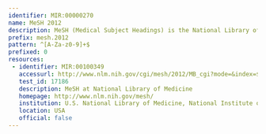 ```yaml
---
identifier: MIR:00000270
name: MeSH 2012
description: MeSH (Medical Subject Headings) is the National Library of Medicine's controlled vocabulary thesaurus. It consists of sets of terms naming descriptors in a hierarchical structure that permits searching at various levels of specificity. This thesaurus is used by NLM for indexing articles from biomedical journals, cataloging of books, documents, etc. This collection references MeSH terms published in 2012.
prefix: mesh.2012
pattern: ^[A-Za-z0-9]+$
prefixed: 0
resources:
 - identifier: MIR:00100349
   accessurl: http://www.nlm.nih.gov/cgi/mesh/2012/MB_cgi?mode=&index=${id}&view=expanded
   test_id: 17186
   description: MeSH at National Library of Medicine
   homepage: http://www.nlm.nih.gov/mesh/
   institution: U.S. National Library of Medicine, National Institute of Health, Maryland
   location: USA
   official: false
---
```

